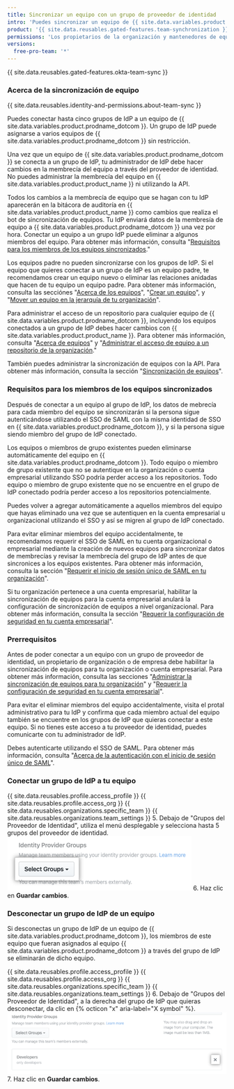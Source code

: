 ```yaml
---
title: Sincronizar un equipo con un grupo de proveedor de identidad
intro: 'Puedes sincronizar un equipo de {{ site.data.variables.product.prodname_dotcom }} con un grupo de proveedor de identidad (IdP) para agregar y eliminar miembros del grupo automáticamente.'
product: '{{ site.data.reusables.gated-features.team-synchronization }}'
permissions: 'Los propietarios de la organización y mantenedores de equipo pueden sincronizar un equipo de {{ site.data.variables.product.prodname_dotcom }} con un grupo de IdP.'
versions:
  free-pro-team: '*'
---
```


{{ site.data.reusables.gated-features.okta-team-sync }}

### Acerca de la sincronización de equipo

{{ site.data.reusables.identity-and-permissions.about-team-sync }}

Puedes conectar hasta cinco grupos de IdP a un equipo de {{ site.data.variables.product.prodname_dotcom }}. Un grupo de IdP puede asignarse a varios equipos de {{ site.data.variables.product.prodname_dotcom }} sin restricción.

Una vez que un equipo de {{ site.data.variables.product.prodname_dotcom }} se conecta a un grupo de IdP, tu administrador de IdP debe hacer cambios en la membrecía del equipo a través del proveedor de identidad. No puedes administrar la membrecía del equipo en {{ site.data.variables.product.product_name }} ni utilizando la API.

Todos los cambios a la membrecía de equipo que se hagan con tu IdP aparecerán en la bitácora de auditoría en {{ site.data.variables.product.product_name }} como cambios que realiza el bot de sincronización de equipos. Tu IdP enviará datos de la membresía de equipo a {{ site.data.variables.product.prodname_dotcom }} una vez por hora. Conectar un equipo a un grupo IdP puede eliminar a algunos miembros del equipo. Para obtener más información, consulta "[Requisitos para los miembros de los equipos sincronizados](#requirements-for-members-of-synchronized-teams)."

Los equipos padre no pueden sincronizarse con los grupos de IdP. Si el equipo que quieres conectar a un grupo de IdP es un equipo padre, te recomendamos crear un equipo nuevo o eliminar las relaciones anidadas que hacen de tu equipo un equipo padre. Para obtener más información, consulta las secciónes "[Acerca de los equipos](/articles/about-teams#nested-teams)", "[Crear un equipo](/github/setting-up-and-managing-organizations-and-teams/creating-a-team)", y "[Mover un equipo en la jerarquía de tu organización](/articles/moving-a-team-in-your-organizations-hierarchy)".

Para administrar el acceso de un repositorio para cualquier equipo de {{ site.data.variables.product.prodname_dotcom }}, incluyendo los equipos conectados a un grupo de IdP debes hacer cambios con {{ site.data.variables.product.product_name }}. Para obtener más información, consulta "[Acerca de equipos](/articles/about-teams)" y "[Administrar el acceso de equipo a un repositorio de la organización](/articles/managing-team-access-to-an-organization-repository)."

También puedes administrar la sincronización de equipos con la API. Para obtener más información, consulta la sección "[Sincronización de equipos](/v3/teams/team_sync/)".

### Requisitos para los miembros de los equipos sincronizados

Después de conectar a un equipo al grupo de IdP, los datos de mebrecía para cada miembro del equipo se sincronizarán si la persona sigue autenticándose utilizando el SSO de SAML con la misma identidad de SSO en {{ site.data.variables.product.prodname_dotcom }}, y si la persona sigue siendo miembro del grupo de IdP conectado.

Los equipos o miembros de grupo existentes pueden eliminarse automáticamente del equipo en {{ site.data.variables.product.prodname_dotcom }}. Todo equipo o miembro de grupo existente que no se autentique en la organización o cuenta empresarial utilizando SSO podría perder acceso a los repositorios. Todo equipo o miembro de grupo existente que no se encuentre en el grupo de IdP conectado podría perder acceso a los repositorios potencialmente.

Puedes volver a agregar automáticamente a aquellos miembros del equipo que hayas eliminado una vez que se autentiquen en la cuenta empresarial u organizacional utilizando el SSO y así se migren al grupo de IdP conectado.

Para evitar eliminar miembros del equipo accidentalmente, te recomendamos requerir el SSO de SAML en tu cuenta organizacional o empresarial mediante la creación de nuevos equipos para sincronizar datos de membrecías y revisar la membrecía del grupo de IdP antes de que sincronices a los equipos existentes. Para obtener más información, consulta la sección "[Requerir el inicio de sesión único de SAML en tu organización](/articles/enforcing-saml-single-sign-on-for-your-organization)".

Si tu organización pertenece a una cuenta empresarial, habilitar la sincronización de equipos para la cuenta empresarial anulará la configuración de sincronización de equipos a nivel organizacional. Para obtener más información, consulta la sección "[Requerir la configuración de seguridad en tu cuenta empresarial](/github/setting-up-and-managing-your-enterprise-account/enforcing-security-settings-in-your-enterprise-account#managing-team-synchronization-for-organizations-in-your-enterprise-account)".

### Prerrequisitos

Antes de poder conectar a un equipo con un grupo de proveedor de identidad, un propietario de organización o de empresa debe habilitar la sincronización de equipos para tu organización o cuenta empresarial. Para obtener más información, consulta las secciones "[Administrar la sincronización de equipos para tu organización](/github/setting-up-and-managing-organizations-and-teams/managing-team-synchronization-for-your-organization)" y "[Requerir la configuración de seguridad en tu cuenta empresarial](/github/setting-up-and-managing-your-enterprise-account/enforcing-security-settings-in-your-enterprise-account#managing-team-synchronization-for-organizations-in-your-enterprise-account)".

Para evitar el eliminar miembros del equipo accidentalmente, visita el protal administrativo para tu IdP y confirma que cada miembro actual del equipo también se encuentre en los grupos de IdP que quieras conectar a este equipo. Si no tienes este acceso a tu proveedor de identidad, puedes comunicarte con tu administrador de IdP.

Debes autenticarte utilizando el SSO de SAML. Para obtener más información, consulta "[Acerca de la autenticación con el inicio de sesión único de SAML](/articles/about-authentication-with-saml-single-sign-on)".

### Conectar un grupo de IdP a tu equipo

{{ site.data.reusables.profile.access_profile }}
{{ site.data.reusables.profile.access_org }}
{{ site.data.reusables.organizations.specific_team }}
{{ site.data.reusables.organizations.team_settings }}
5. Debajo de "Grupos del Proveedor de Identidad", utiliza el menú desplegable y selecciona hasta 5 grupos del proveedor de identidad. ![Menú desplegable para elegir los grupos de proveedor de identidad](/assets/images/help/teams/choose-an-idp-group.png)
6. Haz clic en **Guardar cambios**.

### Desconectar un grupo de IdP de un equipo

Si desconectas un grupo de IdP de un equipo de {{ site.data.variables.product.prodname_dotcom }}, los miembros de este equipo que fueran asignados al equipo {{ site.data.variables.product.prodname_dotcom }} a través del grupo de IdP se eliminarán de dicho equipo.

{{ site.data.reusables.profile.access_profile }}
{{ site.data.reusables.profile.access_org }}
{{ site.data.reusables.organizations.specific_team }}
{{ site.data.reusables.organizations.team_settings }}
6. Debajo de "Grupos del Proveedor de Identidad", a la derecha del grupo de IdP que quieras desconectar, da clic en {% octicon "x" aria-label="X symbol" %}. ![Deselecciona un grupo IdP conectado desde el equipo de GitHub](/assets/images/help/teams/unselect-idp-group.png)
7. Haz clic en **Guardar cambios**.
